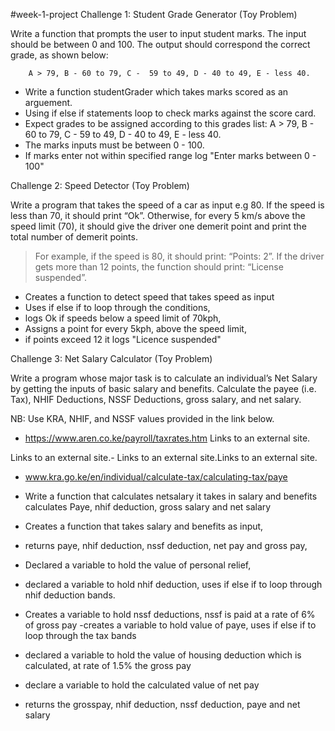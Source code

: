 #week-1-project
Challenge 1: Student Grade Generator (Toy Problem)

Write a function that prompts the user to input student marks. The input should be between 0 and 100. The output should correspond the correct grade, as shown below: 

        A > 79, B - 60 to 79, C -  59 to 49, D - 40 to 49, E - less 40.
- Write a function studentGrader which takes marks scored as an arguement. 
- Using if else if statements loop to check marks against the score card. 
- Expect grades to be assigned according to this grades list: A > 79, B - 60 to 79, C -  59 to 49, D - 40 to 49, E - less 40. 
- The marks inputs must be between 0 - 100.
- If marks enter not within specified range log "Enter marks between 0 - 100"

Challenge 2: Speed Detector (Toy Problem)

Write a program that takes the speed of a car as input e.g 80. If the speed is less than 70, it should print “Ok”. Otherwise, for every 5 km/s above the speed limit (70), it should give the driver one demerit point and print the total number of demerit points.

   > For example, if the speed is 80, it should print: “Points: 2”. If the driver gets more than 12 points, the function should print: “License suspended”.
- Creates a function to detect speed that takes speed as input
- Uses if else if to loop through the conditions,
- logs Ok if speeds below a speed limit of 70kph, 
- Assigns a point for every 5kph, above the speed limit,
- if points exceed 12 it logs "Licence suspended"

Challenge 3: Net Salary Calculator (Toy Problem)

Write a program whose major task is to calculate an individual’s Net Salary by getting the inputs of basic salary and benefits. Calculate the payee (i.e. Tax), NHIF Deductions, NSSF Deductions, gross salary, and net salary. 

NB: Use KRA, NHIF, and NSSF values provided in the link below.

- https://www.aren.co.ke/payroll/taxrates.htm Links to an external site.

Links to an external site.-  Links to an external site.Links to an external site.

- www.kra.go.ke/en/individual/calculate-tax/calculating-tax/paye
- Write a function that calculates netsalary it takes in salary and benefits calculates Paye, nhif deduction, gross salary and net salary

- Creates a function that takes salary and benefits as input,
- returns paye, nhif deduction, nssf deduction, net pay and gross pay,
- Declared a variable to hold the value of personal relief,
- declared a variable to hold nhif deduction, uses if else if to loop through nhif deduction bands.
- Creates a variable to hold nssf deductions, nssf is paid at a rate of 6% of gross pay
-creates a variable to hold value of paye, uses if else if to loop through the tax bands
- declared a variable to hold the value of housing deduction which is calculated, at rate of 1.5% the gross pay
- declare a variable to hold the calculated value of net pay
- returns the grosspay, nhif deduction, nssf deduction, paye and net salary